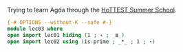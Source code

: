 Trying to learn Agda through the [HoTTEST Summer School](https://github.com/martinescardo/HoTTEST-Summer-School).

```agda
{-# OPTIONS --without-K --safe #-}
module lec03 where
open import lec01 hiding (𝟙 ; ⋆ ; _≣_)
open import lec02 using (is-prime ; _*_ ; 𝟙 ; ⋆)
```
